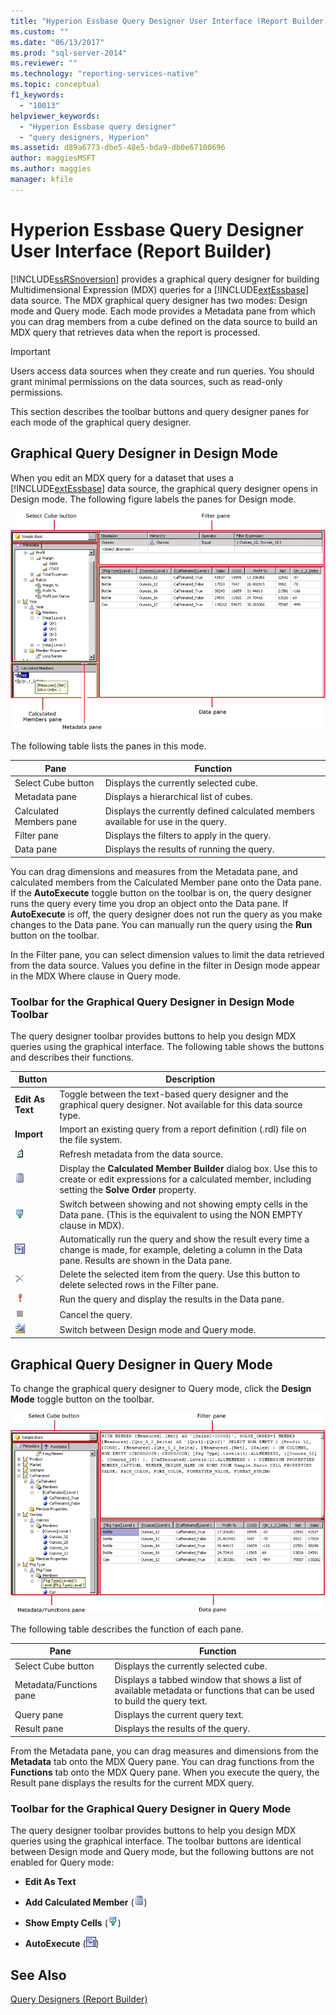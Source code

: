 ```yaml
---
title: "Hyperion Essbase Query Designer User Interface (Report Builder) | Microsoft Docs"
ms.custom: ""
ms.date: "06/13/2017"
ms.prod: "sql-server-2014"
ms.reviewer: ""
ms.technology: "reporting-services-native"
ms.topic: conceptual
f1_keywords: 
  - "10013"
helpviewer_keywords: 
  - "Hyperion Essbase query designer"
  - "query designers, Hyperion"
ms.assetid: d89a6773-dbe5-48e5-bda9-db0e67100696
author: maggiesMSFT
ms.author: maggies
manager: kfile
---
```

# Hyperion Essbase Query Designer User Interface (Report Builder)
  [!INCLUDE[ssRSnoversion](../includes/ssrsnoversion-md.md)] provides a graphical query designer for building Multidimensional Expression (MDX) queries for a [!INCLUDE[extEssbase](../includes/extessbase-md.md)] data source. The MDX graphical query designer has two modes: Design mode and Query mode. Each mode provides a Metadata pane from which you can drag members from a cube defined on the data source to build an MDX query that retrieves data when the report is processed.

> [!IMPORTANT]
>  Users access data sources when they create and run queries. You should grant minimal permissions on the data sources, such as read-only permissions.

 This section describes the toolbar buttons and query designer panes for each mode of the graphical query designer.

## Graphical Query Designer in Design Mode
 When you edit an MDX query for a dataset that uses a [!INCLUDE[extEssbase](../includes/extessbase-md.md)] data source, the graphical query designer opens in Design mode. The following figure labels the panes for Design mode.

 ![Query Designer for Hyperion Essbase data source](media/rsqd-dshyperionessbase-mdx-designmode.gif "Query Designer for Hyperion Essbase data source")

 The following table lists the panes in this mode.

|Pane|Function|
|----------|--------------|
|Select Cube button|Displays the currently selected cube.|
|Metadata pane|Displays a hierarchical list of cubes.|
|Calculated Members pane|Displays the currently defined calculated members available for use in the query.|
|Filter pane|Displays the filters to apply in the query.|
|Data pane|Displays the results of running the query.|

 You can drag dimensions and measures from the Metadata pane, and calculated members from the Calculated Member pane onto the Data pane. If the **AutoExecute** toggle button on the toolbar is on, the query designer runs the query every time you drop an object onto the Data pane. If **AutoExecute** is off, the query designer does not run the query as you make changes to the Data pane. You can manually run the query using the **Run** button on the toolbar.

 In the Filter pane, you can select dimension values to limit the data retrieved from the data source. Values you define in the filter in Design mode appear in the MDX Where clause in Query mode.

### Toolbar for the Graphical Query Designer in Design Mode Toolbar
 The query designer toolbar provides buttons to help you design MDX queries using the graphical interface. The following table shows the buttons and describes their functions.

|Button|Description|
|------------|-----------------|
|**Edit As Text**|Toggle between the text-based query designer and the graphical query designer. Not available for this data source type.|
|**Import**|Import an existing query from a report definition (.rdl) file on the file system.|
|![Refresh dataset fields](media/rsqdicon-refreshfields.gif "Refresh dataset fields")|Refresh metadata from the data source.|
|![Add calculated member](../analysis-services/media/rsqdicon-addcalculatedmember.gif "Add calculated member")|Display the **Calculated Member Builder** dialog box. Use this to create or edit expressions for a calculated member, including setting the **Solve Order** property.|
|![Toggle for show empty cells](../analysis-services/media/rsqdicon-showemptycells.gif "Toggle for show empty cells")|Switch between showing and not showing empty cells in the Data pane. (This is the equivalent to using the NON EMPTY clause in MDX).|
|![AutoExecute the query](../analysis-services/media/rsqdicon-autoexecute.gif "AutoExecute the query")|Automatically run the query and show the result every time a change is made, for example, deleting a column in the Data pane. Results are shown in the Data pane.|
|![Delete](../analysis-services/media/rsqdicon-delete.gif "Delete")|Delete the selected item from the query. Use this button to delete selected rows in the Filter pane.|
|![Run the query](../analysis-services/media/rsqdicon-run.gif "Run the query")|Run the query and display the results in the Data pane.|
|![Cancel the query](../analysis-services/media/rsqdicon-cancel.gif "Cancel the query")|Cancel the query.|
|![Switch to Design mode](../analysis-services/media/rsqdicon-designmode.gif "Switch to Design mode")|Switch between Design mode and Query mode.|

## Graphical Query Designer in Query Mode
 To change the graphical query designer to Query mode, click the **Design Mode** toggle button on the toolbar.

 ![Query Designer in Query Mode for Hyperion](media/rsqd-hyperionessbase-mdx-querymode.gif "Query Designer in Query Mode for Hyperion")

 The following table describes the function of each pane.

|Pane|Function|
|----------|--------------|
|Select Cube button|Displays the currently selected cube.|
|Metadata/Functions pane|Displays a tabbed window that shows a list of available metadata or functions that can be used to build the query text.|
|Query pane|Displays the current query text.|
|Result pane|Displays the results of the query.|

 From the Metadata pane, you can drag measures and dimensions from the **Metadata** tab onto the MDX Query pane. You can drag functions from the **Functions** tab onto the MDX Query pane. When you execute the query, the Result pane displays the results for the current MDX query.

### Toolbar for the Graphical Query Designer in Query Mode
 The query designer toolbar provides buttons to help you design MDX queries using the graphical interface. The toolbar buttons are identical between Design mode and Query mode, but the following buttons are not enabled for Query mode:

-   **Edit As Text**

-   **Add Calculated Member** (![Add calculated member](../analysis-services/media/rsqdicon-addcalculatedmember.gif "Add calculated member"))

-   **Show Empty Cells** (![Toggle for show empty cells](../analysis-services/media/rsqdicon-showemptycells.gif "Toggle for show empty cells"))

-   **AutoExecute** (![AutoExecute the query](../analysis-services/media/rsqdicon-autoexecute.gif "AutoExecute the query"))

## See Also
 [Query Designers &#40;Report Builder&#41;](../../2014/reporting-services/query-designers-report-builder.md)


